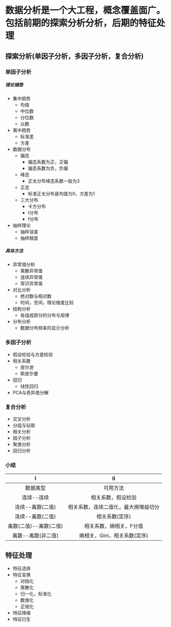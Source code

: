 # 数据分析是一个大工程，概念覆盖面广。包括前期的探索分析分析，后期的特征处理
## 探索分析(单因子分析，多因子分析，复合分析)
### 单因子分析
##### 理论铺垫
- 集中趋势
  - 均值
  - 中位数
  - 分位数
  - 众数
- 离中趋势
  - 标准差
  - 方差
- 数据分布
  - 偏态
    - 偏态系数为正，正偏
    - 偏态系数为负，负偏
  - 峰态
    - 正太分布峰态系数一般为3
  - 正态
    - 标准正太分布是均值为0，方差为1
  - 三大分布
    - 卡方分布
    - t分布
    - f分布
- 抽样理论
  - 抽样误差
  - 抽样精度
  
##### 具体方法
- 异常值分析
  - 离散异常值
  - 连续异常值
  - 常识异常值
- 对比分析
  - 绝对数与相对数
  - 时间，空间，理论维度比较
- 结构分析
  - 各组成部分的分布与规律
- 分布分析
  - 数据分布频率的显示分析

### 多因子分析
- 假设检验与方差检验
- 相关系数
  - 皮尔逊
  - 斯皮尔曼
- 回归
  - 线性回归
- PCA与奇异值分解

### 复合分析
- 交叉分析
- 分组与钻取
- 相关分析
- 因子分析
- 聚类分析
- 回归分析

### 小结
| Ⅰ | Ⅱ  |
|:----:|:----:|
|数据类型|可用方法|
|连续--连续|相关系数，假设检验|
|连续--离散(二值)|相关系数，连续二值化，最大熵增益切分|
|连续--离散(二值)|相关系数(定序)|
|离散(二值)--离散(二值)|相关系数，熵相关，F分值|
|离散--离散(非二值)|熵相关，Gini，相关系数(定序)|

## 特征处理
- 特征选择
- 特征变换
  - 对指化
  - 离散化
  - 归一化，标准化
  - 数值化
  - 正规化
- 特征降维
- 特征衍生